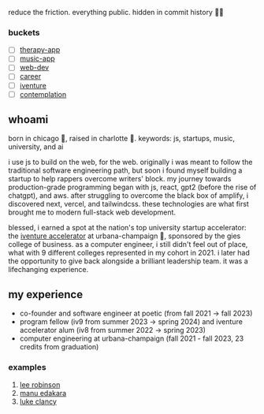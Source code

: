 reduce the friction. everything public. hidden in commit history 🙏🏽

### buckets

- [ ] [therapy-app](./keshlib/apps/therapy-app/)
- [ ] [music-app](./keshlib/apps/music-app/)
- [ ] [web-dev](./keshlib/unsorted/career/web-dev/)
- [ ] [career](./keshlib/unsorted/career/)
- [ ] [iventure](./keshlib/unsorted/iventure/)
- [ ] [contemplation](./keshlib/unsorted/contemplation/)

## whoami

born in chicago 🐂, raised in charlotte 👑. keywords: js, startups, music, university, and ai

i use js to build on the web, for the web. originally i was meant to follow the traditional software engineering path, but soon i found myself building a startup to help rappers overcome writers' block. my journey towards production-grade programming began with js, react, gpt2 (before the rise of chatgpt), and aws. after struggling to overcome the black box of amplify, i discovered next, vercel, and tailwindcss. these technologies are what first brought me to modern full-stack web development.

blessed, i earned a spot at the nation's top university startup accelerator: the [iventure accelerator](https://iventure.illinois.edu/) at urbana-champaign 🌽, sponsored by the gies college of business. as a computer engineer, i still didn't feel out of place, what with 9 different colleges represented in my cohort in 2021. i later had the opportunity to give back alongside a brilliant leadership team. it was a lifechanging experience.

## my experience

- co-founder and software engineer at poetic (from fall 2021 -> fall 2023)
- program fellow (iv9 from summer 2023 -> spring 2024) and iventure accelerator alum (iv8 from summer 2022 -> spring 2023)
- computer engineering at urbana-champaign (fall 2021 - fall 2023, 23 credits from graduation)

### examples

1. [lee robinson](https://leerob.io/)
2. [manu edakara](https://www.manuedakara.com/purpose)
3. [luke clancy](https://lukeclancy.me/)

